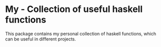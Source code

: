# My - Collection of useful haskell functions

This package contains my personal collection of haskell functions, which can be useful in different projects.